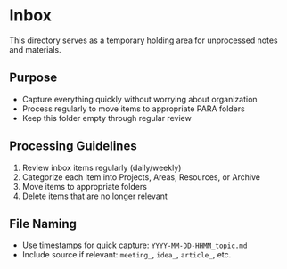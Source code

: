 # Inbox

This directory serves as a temporary holding area for unprocessed notes and materials.

## Purpose
- Capture everything quickly without worrying about organization
- Process regularly to move items to appropriate PARA folders
- Keep this folder empty through regular review

## Processing Guidelines
1. Review inbox items regularly (daily/weekly)
2. Categorize each item into Projects, Areas, Resources, or Archive
3. Move items to appropriate folders
4. Delete items that are no longer relevant

## File Naming
- Use timestamps for quick capture: `YYYY-MM-DD-HHMM_topic.md`
- Include source if relevant: `meeting_`, `idea_`, `article_`, etc.